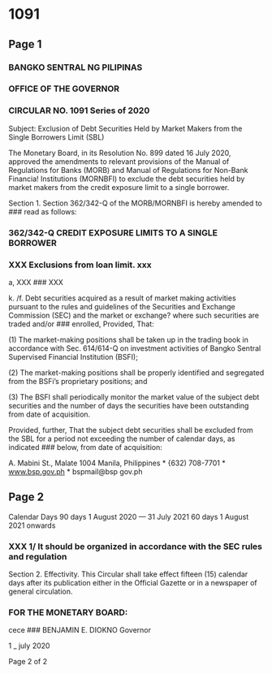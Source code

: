 # 1091

## Page 1

### BANGKO SENTRAL NG PILIPINAS

### OFFICE OF THE GOVERNOR

### CIRCULAR NO. 1091 Series of 2020

Subject: Exclusion of Debt Securities Held by Market Makers from the Single Borrowers Limit (SBL)

The Monetary Board, in its Resolution No. 899 dated 16 July 2020, approved the amendments to relevant provisions of the Manual of Regulations for Banks (MORB) and Manual of Regulations for Non-Bank Financia! Institutions (MORNBFI) to exclude the debt securities held by market makers from the credit exposure limit to a single borrower.

Section 1. Section 362/342-Q of the MORB/MORNBFI is hereby amended to ### read as follows:

### 362/342-Q CREDIT EXPOSURE LIMITS TO A SINGLE BORROWER

### XXX Exclusions from loan limit. xxx

a, XXX ### XXX

k. /f. Debt securities acquired as a result of market making activities pursuant to the rules and guidelines of the Securities and Exchange Commission (SEC) and the market or exchange? where such securities are traded and/or ### enrolled, Provided, That:

(1) The market-making positions shall be taken up in the trading book in accordance with Sec. 614/614-Q on investment activities of Bangko Sentral Supervised Financial Institution (BSFI);

(2) The market-making positions shall be properly identified and segregated from the BSFi’s proprietary positions; and

(3) The BSFI shall periodically monitor the market value of the subject debt securities and the number of days the securities have been outstanding from date of acquisition.

Provided, further, That the subject debt securities shall be excluded from the SBL for a period not exceeding the number of calendar days, as indicated ### below, from date of acquisition:

A. Mabini St., Malate 1004 Manila, Philippines * {632) 708-7701 * www.bsp.gov.ph * bspmail@bsp gov.ph

## Page 2

Calendar Days 90 days 1 August 2020 — 31 July 2021 60 days 1 August 2021 onwards

### XXX 1/ It should be organized in accordance with the SEC rules and regulation

Section 2. Effectivity. This Circular shall take effect fifteen (15) calendar days after its publication either in the Official Gazette or in a newspaper of general circulation.

### FOR THE MONETARY BOARD:

cece ### BENJAMIN E. DIOKNO Governor

1 _ july 2020

Page 2 of 2 